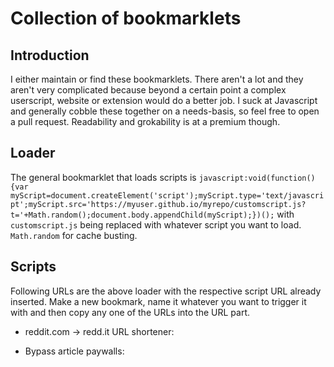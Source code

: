 # Collection of bookmarklets

## Introduction
I either maintain or find these bookmarklets.
There aren't a lot and they aren't very complicated because beyond a certain point a complex userscript, website or extension would do a better job.
I suck at Javascript and generally cobble these together on a needs-basis, so feel free to open a pull request. Readability and grokability is at a premium though.

## Loader
The general bookmarklet that loads scripts is
`javascript:void(function(){var myScript=document.createElement('script');myScript.type='text/javascript';myScript.src='https://myuser.github.io/myrepo/customscript.js?t='+Math.random();document.body.appendChild(myScript);})();`
with `customscript.js` being replaced with whatever script you want to load. `Math.random` for cache busting.

## Scripts
Following URLs are the above loader with the respective script URL already inserted.
Make a new bookmark, name it whatever you want to trigger it with and then copy any one of the URLs into the URL part.

- reddit.com → redd.it URL shortener:

- Bypass article paywalls:
